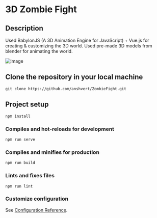 # 3D Zombie Fight
## Description
Used BabylonJS (A 3D Animation Engine for JavaScript) + Vue.js for creating & customizing the 3D world. Used pre-made 3D models from blender for animating the world.

![image](https://github.com/anshvert/ZombieFight/assets/53685410/01b2a84f-d454-446c-b997-9b072f9741b5)

## Clone the repository in your local machine
```
git clone https://github.com/anshvert/ZombieFight.git
```
## Project setup
```
npm install
```

### Compiles and hot-reloads for development
```
npm run serve
```

### Compiles and minifies for production
```
npm run build
```

### Lints and fixes files
```
npm run lint
```

### Customize configuration
See [Configuration Reference](https://cli.vuejs.org/config/).
